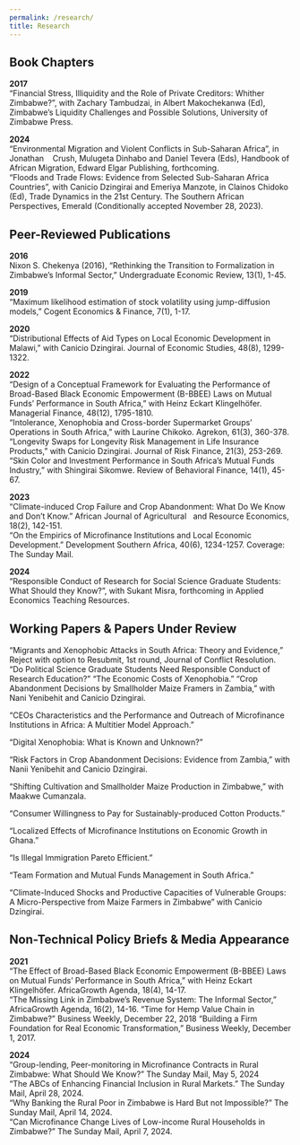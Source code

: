 ```yaml
---
permalink: /research/
title: Research
---
```


## Book Chapters

**2017**\
“Financial Stress, Illiquidity and the Role of Private Creditors: Whither Zimbabwe?”, with Zachary Tambudzai, in Albert Makochekanwa (Ed), Zimbabwe’s Liquidity Challenges and Possible Solutions, University of Zimbabwe Press.

**2024**\
“Environmental Migration and Violent Conflicts in Sub-Saharan Africa”, in Jonathan &nbsp; &nbsp;Crush, Mulugeta Dinhabo and Daniel Tevera (Eds), Handbook of African Migration, Edward Elgar Publishing, forthcoming.\
“Floods and Trade Flows: Evidence from Selected Sub-Saharan Africa Countries”, with Canicio Dzingirai and Emeriya Manzote, in Clainos Chidoko (Ed), Trade Dynamics in the 21st Century. The Southern African Perspectives, Emerald (Conditionally accepted November 28, 2023).


## Peer-Reviewed Publications
**2016**\
Nixon S. Chekenya (2016), “Rethinking the Transition to Formalization in Zimbabwe’s Informal Sector,” Undergraduate Economic Review, 13(1), 1-45.

**2019**\
“Maximum likelihood estimation of stock volatility using jump-diffusion models,” Cogent Economics & Finance, 7(1), 1-17.

**2020**\
“Distributional Effects of Aid Types on Local Economic Development in Malawi,” with Canicio Dzingirai.  Journal of Economic  Studies, 48(8), 1299-1322.

**2022**\
“Design of a Conceptual Framework for Evaluating the Performance of Broad-Based Black Economic Empowerment (B-BBEE) Laws on Mutual  Funds’ Performance in South Africa,” with Heinz Eckart Klingelhöfer. Managerial Finance, 48(12), 1795-1810.\
“Intolerance, Xenophobia and Cross-border Supermarket Groups’ Operations in South Africa,” with Laurine Chikoko. Agrekon, 61(3), 360-378.\
“Longevity Swaps for Longevity Risk Management in Life Insurance Products,” with Canicio Dzingirai. Journal of Risk Finance, 21(3), 253-269.\
“Skin Color and Investment Performance in South Africa’s Mutual Funds Industry,” with Shingirai Sikomwe. Review of Behavioral Finance, 14(1), 45-67.

**2023**\
“Climate-induced Crop Failure and Crop Abandonment: What Do We Know and Don’t Know.” African Journal of Agricultural &nbsp; and Resource Economics, 18(2), 142-151.\
“On the Empirics of Microfinance Institutions and Local Economic Development.” Development Southern Africa, 40(6), 1234-1257. Coverage: The Sunday Mail.

**2024**\
“Responsible Conduct of Research for Social Science Graduate Students: What Should they Know?”, with Sukant Misra,  forthcoming in Applied Economics Teaching Resources.





## Working Papers & Papers Under Review
“Migrants and Xenophobic Attacks in South Africa: Theory and Evidence,” Reject with option to Resubmit, 1st round, Journal of Conflict Resolution.
“Do Political Science Graduate Students Need Responsible Conduct of Research Education?” 
“The Economic Costs of Xenophobia.”
“Crop Abandonment Decisions by Smallholder Maize Framers in Zambia,” with Nani Yenibehit and Canicio Dzingirai.

“CEOs Characteristics and the Performance and Outreach of Microfinance Institutions in Africa: A Multitier Model Approach.” 

“Digital Xenophobia: What is Known and Unknown?”

“Risk Factors in Crop Abandonment Decisions: Evidence from Zambia,” with Nanii Yenibehit and Canicio Dzingirai.

“Shifting Cultivation and Smallholder Maize Production in Zimbabwe,” with Maakwe Cumanzala.

“Consumer Willingness to Pay for Sustainably-produced Cotton Products.”

“Localized Effects of Microfinance Institutions on Economic Growth in Ghana.” 

“Is Illegal Immigration Pareto Efficient.”

“Team Formation and Mutual Funds Management in South Africa.”

“Climate-Induced Shocks and Productive Capacities of Vulnerable Groups: A Micro-Perspective from Maize Farmers in Zimbabwe” with Canicio Dzingirai.

## Non-Technical Policy Briefs & Media Appearance

**2021**\
“The Effect of Broad-Based Black Economic Empowerment (B-BBEE) Laws on Mutual Funds’ Performance in South Africa,” with Heinz Eckart Klingelhöfer. AfricaGrowth Agenda, 18(4), 14-17.\
“The Missing Link in Zimbabwe’s Revenue System: The Informal Sector,” AfricaGrowth Agenda, 16(2), 14-16.
“Time for Hemp Value Chain in Zimbabwe?” Business Weekly, December 22, 2018
“Building a Firm Foundation for Real Economic Transformation,” Business Weekly, December 1, 2017.

**2024**\
“Group-lending, Peer-monitoring in Microfinance Contracts in Rural Zimbabwe: What Should We Know?” The Sunday Mail, May 5, 2024\
“The ABCs of Enhancing Financial Inclusion in Rural Markets.” The Sunday Mail, April 28, 2024.\
“Why Banking the Rural Poor in Zimbabwe is Hard But not Impossible?” The Sunday Mail, April 14, 2024.\
“Can Microfinance Change Lives of Low-income Rural Households in Zimbabwe?” The Sunday Mail, April 7, 2024.












